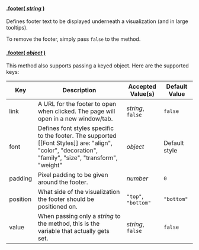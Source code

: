 #### <a name="string" href="#wiki-string">.footer( *string* )</a>

Defines footer text to be displayed underneath a visualization (and in large tooltips).

To remove the footer, simply pass ```false``` to the method.

#### <a name="object" href="#wiki-object">.footer( *object* )</a>

This method also supports passing a keyed object. Here are the supported keys:

| Key | Description | Accepted Value(s) | Default Value |
|---|---|---|---|
| link | A URL for the footer to open when clicked. The page will open in a new window/tab. | *string*, ```false``` | ```false``` |
| font | Defines font styles specific to the footer. The supported [[Font Styles]] are: "align", "color", "decoration", "family", "size", "transform", "weight" | *object* | Default style |
| padding | Pixel padding to be given around the footer. | *number* | ```0``` |
| position | What side of the visualization the footer should be positioned on. | ```"top"```, ```"bottom"``` | ```"bottom"``` |
| value | When passing only a *string* to the method, this is the variable that actually gets set. | *string*, ```false``` | ```false``` |
